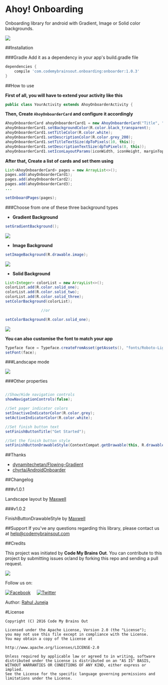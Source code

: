 # Ahoy! Onboarding
Onboarding library for android with Gradient, Image or Solid color backgrounds.

![](preview/preview.gif)

##Installation

###Gradle
Add it as a dependency in your app's build.gradle file

```groovy
dependencies {
    compile 'com.codemybrainsout.onboarding:onboarder:1.0.3'
}
```

##How to use

**First of all, you will have to extend your activity like this**

```java
public class YourActivity extends AhoyOnboarderActivity {
```

**Then, Create `AhoyOnboarderCard` and configure it accordingly**

```java
AhoyOnboarderCard ahoyOnboarderCard1 = new AhoyOnboarderCard("Title", "Description", R.drawable.icon1);
ahoyOnboarderCard1.setBackgroundColor(R.color.black_transparent);
ahoyOnboarderCard1.setTitleColor(R.color.white);
ahoyOnboarderCard1.setDescriptionColor(R.color.grey_200);
ahoyOnboarderCard1.setTitleTextSize(dpToPixels(10, this));
ahoyOnboarderCard1.setDescriptionTextSize(dpToPixels(8, this));
ahoyOnboarderCard1.setIconLayoutParams(iconWidth, iconHeight, marginTop, marginLeft, marginRight, marginBottom);
```

**After that, Create a list of cards and set them using**

```java
List<AhoyOnboarderCard> pages = new ArrayList<>();
pages.add(ahoyOnboarderCard1);
pages.add(ahoyOnboarderCard2);
pages.add(ahoyOnboarderCard3);
...

setOnboardPages(pages);
```

###Choose from one of these three background types

- **Gradient Background**
```java
setGradientBackground();
```

![](preview/preview-gradient.png)

- **Image Background**
```java
setImageBackground(R.drawable.image);
```

![](preview/preview-image.png)

- **Solid Background**

```java
List<Integer> colorList = new ArrayList<>();
colorList.add(R.color.solid_one);
colorList.add(R.color.solid_two);
colorList.add(R.color.solid_three);
setColorBackground(colorList);

                //or

setColorBackground(R.color.solid_one);
```

![](preview/preview-solid.png)

**You can also customise the font to match your app**
```java
Typeface face = Typeface.createFromAsset(getAssets(), "fonts/Roboto-Light.ttf");
setFont(face);
```

###Landscape mode

![](preview/preview-landscape.png)

###Other properties
```java

//Show/Hide navigation controls
showNavigationControls(false);

//Set pager indicator colors
setInactiveIndicatorColor(R.color.grey);
setActiveIndicatorColor(R.color.white);

//Set finish button text
setFinishButtonTitle("Get Started");

//Set the finish button style
setFinishButtonDrawableStyle(ContextCompat.getDrawable(this, R.drawable.rounded_button));
```

##Thanks
* [dynamitechetan/Flowing-Gradient](https://github.com/dynamitechetan/Flowing-Gradient)
* [chyrta/AndroidOnboarder](https://github.com/chyrta/AndroidOnboarder)

##Changelog

###v1.0.1

Landscape layout by [Maxwell](https://github.com/wax911)

###v1.0.2

FinishButtonDrawableStyle by [Maxwell](https://github.com/wax911)

##Support
If you've any questions regarding this library, please contact us at help@codemybrainsout.com

##Credits

This project was initiated by **Code My Brains Out**. You can contribute to this project by submitting issues or/and by forking this repo and sending a pull request.

![](http://codemybrainsout.com/files/img/logo-small.png)

Follow us on:

[![Facebook](http://codemybrainsout.com/files/img/fb.png)](https://www.facebook.com/codemybrainsout)&nbsp;&nbsp;&nbsp;&nbsp;&nbsp;[![Twitter](http://codemybrainsout.com/files/img/tw.png)](https://twitter.com/codemybrainsout)

Author: [Rahul Juneja](https://github.com/ahulr)

#License
```
Copyright (C) 2016 Code My Brains Out

Licensed under the Apache License, Version 2.0 (the "License");
you may not use this file except in compliance with the License.
You may obtain a copy of the License at

http://www.apache.org/licenses/LICENSE-2.0

Unless required by applicable law or agreed to in writing, software
distributed under the License is distributed on an "AS IS" BASIS,
WITHOUT WARRANTIES OR CONDITIONS OF ANY KIND, either express or implied.
See the License for the specific language governing permissions and
limitations under the License.
```